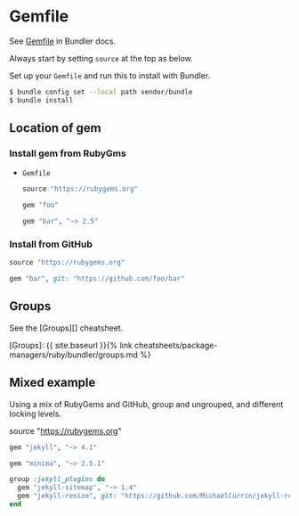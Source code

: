 # Gemfile


See [Gemfile](https://bundler.io/gemfile.html) in Bundler docs.

Always start by setting `source` at the top as below.

Set up your `Gemfile` and run this to install with Bundler.

```sh
$ bundle config set --local path vendor/bundle
$ bundle install
```


## Location of gem

### Install gem from RubyGms

- `Gemfile`
    ```ruby
    source "https://rubygems.org"
    
    gem "foo"

    gem "bar", "~> 2.5"
    ```
    
### Install from GitHub

```ruby
source "https://rubygems.org"

gem "bar", git: "https://github.com/foo/bar"
```



## Groups

See the [Groups][] cheatsheet.


[Groups]: {{ site.baseurl }}{% link cheatsheets/package-managers/ruby/bundler/groups.md %}


## Mixed example

Using a mix of RubyGems and GitHub, group and ungrouped, and different locking levels.

source "https://rubygems.org"

```ruby
gem "jekyll", "~> 4.1"

gem "minima", "~> 2.5.1"

group :jekyll_plugins do
  gem "jekyll-sitemap", "~> 1.4"
  gem "jekyll-resize", git: "https://github.com/MichaelCurrin/jekyll-resize"
end
```
